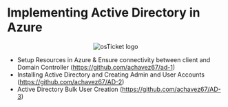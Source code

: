 <h1>Implementing Active Directory in Azure</h1>
<p align="center">
<img src="https://i.imgur.com/TpTvrlK.png" alt="osTicket logo"/>
</p>

- Setup Resources in Azure & Ensure connectivity between client and Domain Controller (https://github.com/achavez67/ad-1)
- Installing Active Directory and Creating Admin and User Accounts (https://github.com/achavez67/AD-2)
- Active Directory Bulk User Creation (https://github.com/achavez67/AD-3)
